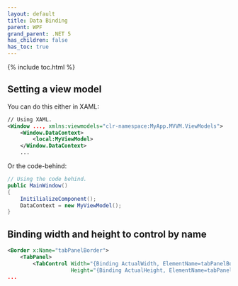 ```yaml
---
layout: default
title: Data Binding
parent: WPF
grand_parent: .NET 5
has_children: false
has_toc: true
---
```


{% include toc.html %}

## Setting a view model
You can do this either in XAML:
```xml
// Using XAML.
<Window ..., xmlns:viewmodels="clr-namespace:MyApp.MVVM.ViewModels">
    <Window.DataContext>
        <local:MyViewModel>
    </Window.DataContext>
    ...
```

Or the code-behind:
```csharp
// Using the code behind.
public MainWindow()
{
    InitilializeComponent();
    DataContext = new MyViewModel();
}
```

## Binding width and height to control by name

```xml
<Border x:Name="tabPanelBorder">
    <TabPanel>
        <TabControl Width="{Binding ActualWidth, ElementName=tabPanelBorder}"
                    Height="{Binding ActualHeight, ElementName=tabPanelBorder}"
...
```